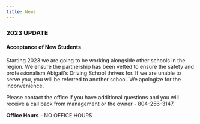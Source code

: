 ```yaml
---
title: News
---
```

### 2023 UPDATE

#### Acceptance of New Students 

Starting 2023 we are going to be working alongside other schools in the region. We ensure the partnership has been vetted to ensure the safety and professionalism Abigail's Driving School thrives for.  If we are unable to serve you, you will be referred to another school. We apologize for the inconvenience. 

Please contact the office if you have additional questions and you will receive a call back from management or the owner - 804-256-3147.

**Office Hours** - NO OFFICE HOURS
